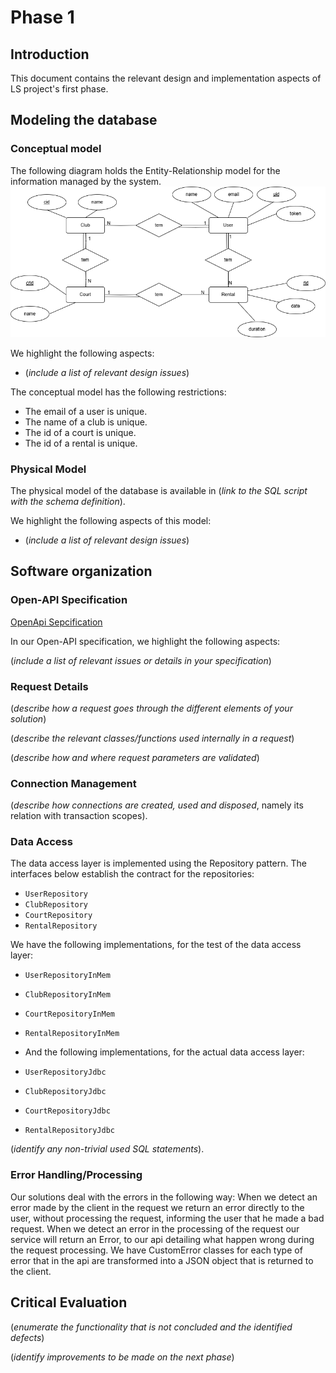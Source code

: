 # Phase 1

## Introduction

This document contains the relevant design and implementation aspects of LS project's first phase.

## Modeling the database

### Conceptual model ###

The following diagram holds the Entity-Relationship model for the information managed by the system.
![Entity-Relationship Model](./Entity-Relationship.png)

We highlight the following aspects:

* (_include a list of relevant design issues_)

The conceptual model has the following restrictions:

* The email of a user is unique. 
* The name of a club is unique.
* The id of a court is unique.
* The id of a rental is unique.

### Physical Model ###

The physical model of the database is available in (_link to the SQL script with the schema definition_).

We highlight the following aspects of this model:

* (_include a list of relevant design issues_)

## Software organization

### Open-API Specification ###

[OpenApi Sepcification](./openapi.yaml)

In our Open-API specification, we highlight the following aspects:

(_include a list of relevant issues or details in your specification_)

### Request Details

(_describe how a request goes through the different elements of your solution_)

(_describe the relevant classes/functions used internally in a request_)

(_describe how and where request parameters are validated_)

### Connection Management

(_describe how connections are created, used and disposed_, namely its relation with transaction scopes).

### Data Access

The data access layer is implemented using the Repository pattern. 
The interfaces below establish the contract for the repositories:
* `UserRepository`
* `ClubRepository`
* `CourtRepository`
* `RentalRepository`

We have the following implementations, for the test of the data access layer:
* `UserRepositoryInMem`
* `ClubRepositoryInMem`
* `CourtRepositoryInMem`
* `RentalRepositoryInMem`

* And the following implementations, for the actual data access layer:
* `UserRepositoryJdbc`
* `ClubRepositoryJdbc`
* `CourtRepositoryJdbc`
* `RentalRepositoryJdbc`

(_identify any non-trivial used SQL statements_).

### Error Handling/Processing

Our solutions deal with the errors in the following way:
When we detect an error made by the client in the request we return an error directly to the user,
without processing the request, informing the user that he made a bad request.
When we detect an error in the processing of the request our service will return an Error, to our api
detailing what happen wrong during the request processing.
We have CustomError classes for each type of error that in the api are transformed into a JSON object 
that is returned to the client.

## Critical Evaluation

(_enumerate the functionality that is not concluded and the identified defects_)

(_identify improvements to be made on the next phase_)